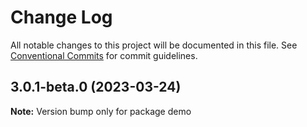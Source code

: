 # Change Log

All notable changes to this project will be documented in this file.
See [Conventional Commits](https://conventionalcommits.org) for commit guidelines.

## 3.0.1-beta.0 (2023-03-24)

**Note:** Version bump only for package demo
